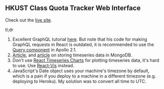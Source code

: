 ## HKUST Class Quota Tracker Web Interface

Check out the [live site](https://donfour.github.io/HKUST-Class-Quota-Tracker-UI).

tl;dr

1. Excellent GraphQL tutorial [here](https://youtu.be/Y0lDGjwRYKw). But note that his code for making GraphQL requests in React is outdated, it is recommended to use the [Query component](https://www.apollographql.com/docs/react/react-apollo-migration.html) in Apollo 2.1.
2. [Article](https://www.mongodb.com/blog/post/schema-design-for-time-series-data-in-mongodb), and [article](https://www.mongodb.com/blog/post/time-series-data-and-mongodb-part-2-schema-design-best-practices) on storing timeseries data in MongoDB.
3. Don't use [React Timeseries Charts](https://software.es.net/react-timeseries-charts/#/) for plotting timeseries data, it's hard to use. Use [React-Vis](https://uber.github.io/react-vis/) instead.
4. JavaScript's Date object uses your machine's timezone by default, which is a pain if you deploy to a machine in a different timezone (e.g. deploying to Heroku). My solution was to convert all time to UTC.

